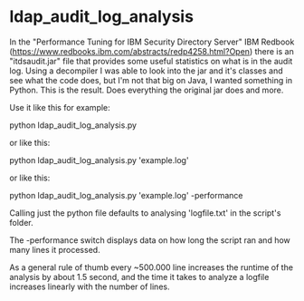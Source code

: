 # ldap_audit_log_analysis
 
In the "Performance Tuning for IBM Security Directory Server" IBM Redbook (https://www.redbooks.ibm.com/abstracts/redp4258.html?Open) there is an "itdsaudit.jar" file that provides some useful statistics on what is in the audit log. 
Using a decompiler I was able to look into the jar and it's classes and see what the code does, but I'm not that big on Java, I wanted something in Python.
This is the result. Does everything the original jar does and more. 

Use it like this for example: 

python ldap_audit_log_analysis.py

or like this:

python ldap_audit_log_analysis.py 'example.log' 

or like this:

python ldap_audit_log_analysis.py 'example.log' -performance

Calling just the python file defaults to analysing 'logfile.txt' in the script's folder.

The -performance switch displays data on how long the script ran and how many lines it processed.

As a general rule of thumb every ~500.000 line increases the runtime of the analysis by about
1.5 second, and the time it takes to analyze a logfile increases linearly with the number of lines. 
